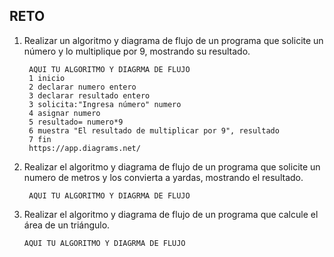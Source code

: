 ## RETO
1. Realizar un algoritmo y diagrama de flujo de un programa que solicite un número y lo multiplique por 9, mostrando su resultado.

        AQUI TU ALGORITMO Y DIAGRMA DE FLUJO
        1 inicio
        2 declarar numero entero
        3 declarar resultado entero
        3 solicita:"Ingresa número" numero
        4 asignar numero
        5 resultado= numero*9 
        6 muestra "El resultado de multiplicar por 9", resultado  
        7 fin
        https://app.diagrams.net/
      
   
    

2. Realizar el algoritmo y diagrama de flujo de un programa que solicite un numero de metros y los convierta a yardas, mostrando el resultado.
      
        AQUI TU ALGORITMO Y DIAGRMA DE FLUJO


3. Realizar el algoritmo y diagrama de flujo de un programa que calcule el área de un triángulo.

       AQUI TU ALGORITMO Y DIAGRMA DE FLUJO
